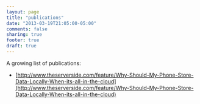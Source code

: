 ```yaml
---
layout: page
title: "publications"
date: "2013-03-19T21:05:00-05:00"
comments: false
sharing: true
footer: true
draft: true
---
```

A growing list of publications:

+ [http://www.theserverside.com/feature/Why-Should-My-Phone-Store-Data-Locally-When-its-all-in-the-cloud](http://www.theserverside.com/feature/Why-Should-My-Phone-Store-Data-Locally-When-its-all-in-the-cloud)
